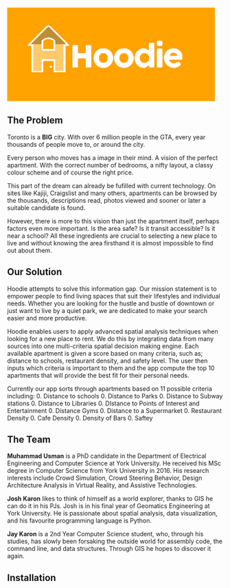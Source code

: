 ![Hoodie Logo](imgs/logo4.png "Hoodie Logo")
## The Problem
Toronto is a **BIG** city. With over 6 million people in the GTA, every year thousands of people move to, or around the city.

Every person who moves has a image in their mind. A vision of the perfect apartment. With the correct number of bedrooms, a nifty layout, a classy colour scheme and of course the right price.

This part of the dream can already be fufilled with current technology. On sites like Kajiji, Craigslist and many others, apartments can be browsed by the thousands, descriptions read, photos viewed and sooner or later a suitable candidate is found.

However, there is more to this vision than just the apartment itself, perhaps factors even more important. Is the area safe? Is it transit accessible? Is it near a school? All these ingredients are crucial to selecting a new place to live and without knowing the area firsthand it is almost impossible to find out about them.

## Our Solution
Hoodie attempts to solve this information gap. Our mission statement is to empower people to find living spaces that suit their lifestyles and individual needs. Whether you are looking for the hustle and bustle of downtown or just want to live by a quiet park, we are dedicated to make your search easier and more productive.

Hoodie enables users to apply advanced spatial analysis techniques when looking for a new place to rent. We do this by integrating data from many sources into one multi-criteria spatial decision making engine. Each available apartment is given a score based on many criteria, such as; distance to schools, restaurant density, and safety level. The user then inputs which criteria is important to them and the app compute the top 10 apartments that will provide the best fit for their personal needs.

Currently our app sorts through apartments based on 11 possible criteria including:
0. Distance to schools
0. Distance to Parks
0. Distance to Subway stations
0. Distance to Libraries
0. DIstance to Points of Interest and Entertainment
0. Distance Gyms
0. Distance to a Supermarket
0. Restaurant Density
0. Cafe Density
0. Density of Bars
0. Saftey

## The Team

**Muhammad Usman** is a PhD candidate in the Department of Electrical Engineering and Computer Science at York University. He received his MSc degree in Computer Science from York University in 2016. His research interests include Crowd Simulation, Crowd Steering Behavior, Design Architecture Analysis in Virtual Reality, and Assistive Technologies.

**Josh Karon** likes to think of himself as a world explorer, thanks to GIS he can do it in his PJs. Josh is in his final year of Geomatics Engineering at York University. He is passionate about spatial analysis, data visualization, and his favourite programming language is Python.

**Jay Karon** is a 2nd Year Computer Science student, who, through his studies, has slowly been forsaking the outside world for assembly code, the command line, and data structures. Through GIS he hopes to discover it again.

## Installation
